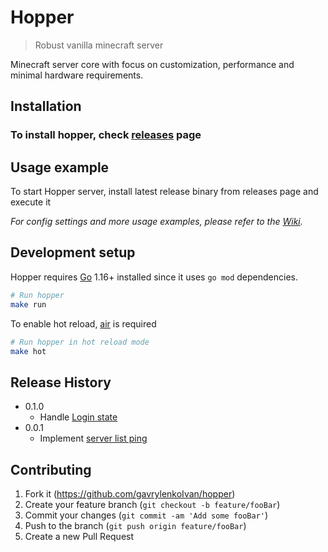 # Hopper
> Robust vanilla minecraft server

Minecraft server core with focus on customization, performance and minimal hardware requirements.

## Installation

### To install hopper, check [releases](https://github.com/gavrylenkoIvan/hopper/releases) page

## Usage example

To start Hopper server, install latest release binary from releases page and execute it

_For config settings and more usage examples, please refer to the [Wiki][wiki]._

## Development setup

Hopper requires [Go](https://go.dev/dl/) 1.16+ installed since it uses `go mod` dependencies.

```sh
# Run hopper
make run
```

To enable hot reload, [air](https://github.com/cosmtrek/air) is required

```sh
# Run hopper in hot reload mode
make hot
```

## Release History

* 0.1.0
    * Handle [Login state](https://wiki.vg/Protocol#Login)
* 0.0.1
    * Implement [server list ping](https://wiki.vg/Server_List_Ping)

## Contributing

1. Fork it (<https://github.com/gavrylenkoIvan/hopper>)
2. Create your feature branch (`git checkout -b feature/fooBar`)
3. Commit your changes (`git commit -am 'Add some fooBar'`)
4. Push to the branch (`git push origin feature/fooBar`)
5. Create a new Pull Request

<!-- Markdown link & img dfn's -->
[wiki]: https://github.com/gavrylenkoIvan/hopper/wiki
